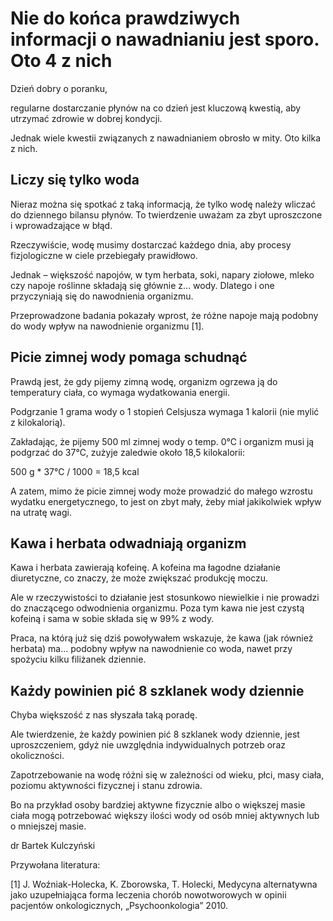 # Nie do końca prawdziwych informacji o nawadnianiu jest sporo. Oto 4 z nich

Dzień dobry o poranku,

regularne dostarczanie płynów na co dzień jest kluczową kwestią, aby utrzymać zdrowie w dobrej kondycji.

Jednak wiele kwestii związanych z nawadnianiem obrosło w mity. Oto kilka z nich.

## Liczy się tylko woda

Nieraz można się spotkać z taką informacją, że tylko wodę należy wliczać do dziennego bilansu płynów. To twierdzenie uważam za zbyt uproszczone i wprowadzające w błąd.

Rzeczywiście, wodę musimy dostarczać każdego dnia, aby procesy fizjologiczne w ciele przebiegały prawidłowo.

Jednak – większość napojów, w tym herbata, soki, napary ziołowe, mleko czy napoje roślinne składają się głównie z... wody. Dlatego i one przyczyniają się do nawodnienia organizmu.

Przeprowadzone badania pokazały wprost, że różne napoje mają podobny do wody wpływ na nawodnienie organizmu [1].

## Picie zimnej wody pomaga schudnąć

Prawdą jest, że gdy pijemy zimną wodę, organizm ogrzewa ją do temperatury ciała, co wymaga wydatkowania energii.

Podgrzanie 1 grama wody o 1 stopień Celsjusza wymaga 1 kalorii (nie mylić z kilokalorią).

Zakładając, że pijemy 500 ml zimnej wody o temp. 0℃ i organizm musi ją podgrzać do 37℃, zużyje zaledwie około 18,5 kilokalorii:

500 g \* 37℃ / 1000 = 18,5 kcal

A zatem, mimo że picie zimnej wody może prowadzić do małego wzrostu wydatku energetycznego, to jest on zbyt mały, żeby miał jakikolwiek wpływ na utratę wagi.

## Kawa i herbata odwadniają organizm

Kawa i herbata zawierają kofeinę. A kofeina ma łagodne działanie diuretyczne, co znaczy, że może zwiększać produkcję moczu.

Ale w rzeczywistości to działanie jest stosunkowo niewielkie i nie prowadzi do znaczącego odwodnienia organizmu. Poza tym kawa nie jest czystą kofeiną i sama w sobie składa się w 99% z wody.

Praca, na którą już się dziś powoływałem wskazuje, że kawa (jak również herbata) ma… podobny wpływ na nawodnienie co woda, nawet przy spożyciu kilku filiżanek dziennie.

## Każdy powinien pić 8 szklanek wody dziennie

Chyba większość z nas słyszała taką poradę.

Ale twierdzenie, że każdy powinien pić 8 szklanek wody dziennie, jest uproszczeniem, gdyż nie uwzględnia indywidualnych potrzeb oraz okoliczności.

Zapotrzebowanie na wodę różni się w zależności od wieku, płci, masy ciała, poziomu aktywności fizycznej i stanu zdrowia.

Bo na przykład osoby bardziej aktywne fizycznie albo o większej masie ciała mogą potrzebować większy ilości wody od osób mniej aktywnych lub o mniejszej masie.

dr Bartek Kulczyński

Przywołana literatura:

[1] J. Woźniak-Holecka, K. Zborowska, T. Holecki, Medycyna alternatywna jako uzupełniająca forma leczenia chorób nowotworowych w opinii pacjentów onkologicznych, „Psychoonkologia” 2010.

